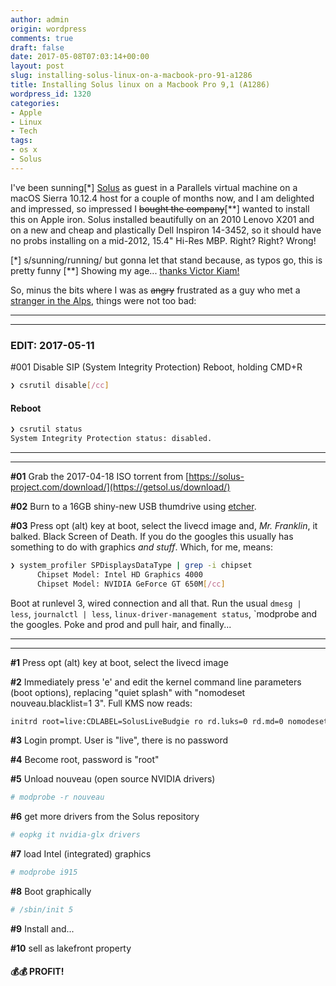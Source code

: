 ```yaml
---
author: admin
origin: wordpress
comments: true
draft: false
date: 2017-05-08T07:03:14+00:00
layout: post
slug: installing-solus-linux-on-a-macbook-pro-91-a1286
title: Installing Solus linux on a Macbook Pro 9,1 (A1286)
wordpress_id: 1320
categories:
- Apple
- Linux
- Tech
tags:
- os x
- Solus
---
```


I've been sunning[*] [Solus](https://getsol.us) as guest in a Parallels virtual machine on a macOS Sierra 10.12.4 host for a couple of months now, and I am delighted and impressed, so impressed I ~~bought the company~~[**] wanted to install this on Apple iron. Solus installed beautifully on an 2010 Lenovo X201 and on a new and cheap and plastically Dell Inspiron 14-3452, so it should have no probs installing on a mid-2012, 15.4" Hi-Res MBP. Right? Right? Wrong!

[*] s/sunning/running/ but gonna let that stand because, as typos go, this is pretty funny
[**] Showing my age... [thanks Victor Kiam!](https://www.youtube.com/watch?v=qf22bddvLnc)

So, minus the bits where I was as ~~angry~~ frustrated as a guy who met a [stranger in the Alps](https://www.youtube.com/watch?v=4koLWPq2qDY&feature=youtu.be&t=1m21s), things were not too bad:

-----
-----

### **EDIT**: 2017-05-11
#001 Disable SIP (System Integrity Protection)
Reboot, holding CMD+R
```bash
❯ csrutil disable[/cc]
```

#### Reboot

```bash
❯ csrutil status
System Integrity Protection status: disabled.
```

-----
-----

**#01** Grab the 2017-04-18 ISO torrent from [https://solus-project.com/download/](https://getsol.us/download/)

**#02** Burn to a 16GB shiny-new USB thumdrive using [etcher](https://etcher.io/).

**#03** Press opt (alt) key at boot, select the livecd image
and, *Mr. Franklin*, it balked. Black Screen of Death. If you do the googles this usually has something to do with graphics *and stuff*. Which, for me, means:

```bash
❯ system_profiler SPDisplaysDataType | grep -i chipset
      Chipset Model: Intel HD Graphics 4000
      Chipset Model: NVIDIA GeForce GT 650M[/cc]
```

Boot at runlevel 3, wired connection and all that. Run the usual `dmesg | less`, `journalctl | less`, `linux-driver-management status`, `modprobe and the googles. Poke and prod and pull hair, and finally...

-----
-----

**#1** Press opt (alt) key at boot, select the livecd image

**#2** Immediately press 'e' and edit the kernel command line parameters (boot options), replacing "quiet splash" with "nomodeset nouveau.blacklist=1 3". Full KMS now reads:

```bash
initrd root=live:CDLABEL=SolusLiveBudgie ro rd.luks=0 rd.md=0 nomodeset nouveau.blacklist=1 text 3
```

**#3** Login prompt. User is "live", there is no password

**#4** Become root, password is "root"

**#5** Unload nouveau (open source NVIDIA drivers) 

```bash
# modprobe -r nouveau
```
**#6** get more drivers from the Solus repository

```bash
# eopkg it nvidia-glx drivers
```

**#7** load Intel (integrated) graphics

```bash
# modprobe i915
```

**#8** Boot graphically

```bash
# /sbin/init 5
```

**#9** Install and...

**#10** sell as lakefront property

#### 💰💰 PROFIT!
